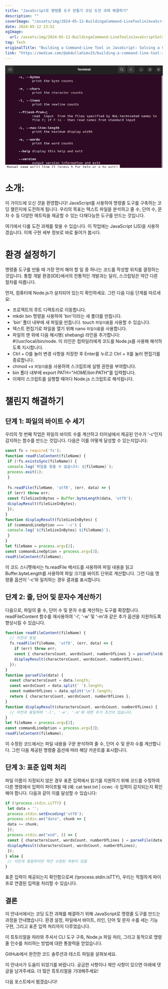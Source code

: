 ```yaml
---
title: "JavaScript로 명령줄 도구 만들기 코딩 도전 과제 해결하기"
description: ""
coverImage: "/assets/img/2024-05-12-BuildingaCommand-LineToolinJavaScriptSolvingaCodingChallenge_0.png"
date: 2024-05-12 23:52
ogImage: 
  url: /assets/img/2024-05-12-BuildingaCommand-LineToolinJavaScriptSolvingaCodingChallenge_0.png
tag: Tech
originalTitle: "Building a Command-Line Tool in JavaScript: Solving a Coding Challenge"
link: "https://medium.com/@abdullahimv25/building-a-command-line-tool-in-javascript-solving-a-coding-challenge-baf103f77120"
---
```



<img src="/assets/img/2024-05-12-BuildingaCommand-LineToolinJavaScriptSolvingaCodingChallenge_0.png" />

# 소개:

이 가이드에 오신 것을 환영합니다! JavaScript를 사용하여 명령줄 도구를 구축하는 코딩 챌린지에 도전하게 됩니다. 우리의 목표는 텍스트 파일을 분석하고 줄 수, 단어 수, 문자 수 등 다양한 메트릭을 제공할 수 있는 다재다능한 도구를 만드는 것입니다.

여기에서 다룰 도전 과제를 찾을 수 있습니다. 이 작업에는 JavaScript (JS)을 사용하겠습니다. 이제 구현 세부 정보로 바로 들어가 봅시다.



# 환경 설정하기

명령줄 도구를 만들 때 가장 먼저 해야 할 일 중 하나는 코드를 작성할 위치를 결정하는 것입니다. 통합 개발 환경(IDE)에서의 전통적인 개발과는 달리, 스크립팅은 약간 다른 절차를 따릅니다.

먼저, 컴퓨터에 Node.js가 설치되어 있는지 확인하세요. 그런 다음 다음 단계를 따르세요:

- 프로젝트의 루트 디렉토리로 이동합니다.
- mkdir bin 명령을 사용하여 'bin'이라는 새 폴더를 만듭니다.
- 'bin' 폴더 내부에 새 파일을 만듭니다. touch `파일이름`을 사용할 수 있습니다.
- 텍스트 편집기로 파일을 열기 위해 nano `파일이름`을 사용합니다.
- 파일의 맨 위에 다음 해시뱅( shebang) 라인을 추가합니다: #!/usr/local/bin/node. 이 라인은 컴파일러에게 코드를 Node.js를 사용해 해석하도록 지시합니다.
- Ctrl + O를 눌러 변경 사항을 저장한 후 Enter를 누르고 Ctrl + X를 눌러 편집기를 종료합니다.
- chmod +x `파일이름`을 사용하여 스크립트에 실행 권한을 부여합니다.
- bin 폴더 내부에 export PATH="$HOME/bin:$PATH"를 입력합니다.
- 이제이 스크립트를 실행할 때마다 Node.js 스크립트로 해석됩니다.



# 챌린지 해결하기

## 단계 1: 파일의 바이트 수 세기

우리의 첫 번째 작업은 파일의 바이트 수를 계산하고 터미널에서 제공된 인수가 ‘-c’인지 감지하는 함수를 만드는 것입니다. 다음은 이를 어떻게 달성할 수 있는지입니다:

```js
const fs = require('fs');
function readFileContent(fileName) {
 if (!fs.existsSync(fileName)) {
 console.log(`파일을 찾을 수 없습니다: ${fileName}`);
 process.exit(1);
 }
 
 fs.readFile(fileName, 'utf8', (err, data) => {
 if (err) throw err;
 const fileSizeInBytes = Buffer.byteLength(data, 'utf8');
 displayResult(fileSizeInBytes);
 });
}
function displayResult(fileSizeInBytes) {
 if (commandLineOption === '-c') {
 console.log(`${fileSizeInBytes} ${fileName}`);
 }
}
let fileName = process.argv[2];
const commandLineOption = process.argv[3];
readFileContent(fileName);
```



이 코드 스니펫에서는 fs.readFile 메서드를 사용하여 파일 내용을 읽고 Buffer.byteLength를 사용하여 파일 크기를 바이트 단위로 계산합니다. 그런 다음 명령줄 옵션이 ‘-c’와 일치하는 경우 결과를 표시합니다.

## 단계 2: 줄, 단어 및 문자수 계산하기

다음으로, 파일의 줄 수, 단어 수 및 문자 수를 계산하는 도구를 확장합니다. readFileContent 함수를 재사용하여 ‘-l’, ‘-w’ 및 ‘-m’과 같은 추가 옵션을 지원하도록 향상시킬 수 있습니다.

```js
function readFileContent(fileName) {
  // 이전과 동일
  fs.readFile(fileName, 'utf8', (err, data) => {
    if (err) throw err;
    const { charactersCount, wordsCount, numberOfLines } = parseFile(data);
    displayResult(charactersCount, wordsCount, numberOfLines);
  });
}
function parseFile(data) {
  const charactersCount = data.length;
  const wordsCount = data.split(' ').length;
  const numberOfLines = data.split('\n').length;
  return { charactersCount, wordsCount, numberOfLines };
}
function displayResult(charactersCount, wordsCount, numberOfLines) {
  // 이전과 동일하며 '-l', '-w', '-m'에 대한 추가 조건이 있습니다.
}
let fileName = process.argv[2];
const commandLineOption = process.argv[3];
readFileContent(fileName);
```



이 수정된 코드에서는 파일 내용을 구문 분석하여 줄 수, 단어 수 및 문자 수를 계산합니다. 그런 다음 제공된 명령줄 옵션에 따라 해당 카운트를 표시합니다.

## 단계 3: 표준 입력 처리

파일 이름이 지정되지 않은 경우 표준 입력에서 읽기를 지원하기 위해 코드를 수정하여 다른 명령에서 입력이 파이프될 때 (예: cat test.txt | ccwc -l) 입력이 감지되는지 확인해야 합니다. 다음과 같이 이를 달성할 수 있습니다:

```js
if (!process.stdin.isTTY) {
 let data = '';
 process.stdin.setEncoding('utf8');
 process.stdin.on("data", chunk => {
 data += chunk;
 });
 process.stdin.on("end", () => {
 const { charactersCount, wordsCount, numberOfLines } = parseFile(data);
 displayResult(charactersCount, wordsCount, numberOfLines);
 });
} else {
 // 이전과 동일하지만 약간 수정된 부분이 있음
}
```



표준 입력이 제공되는지 확인함으로써 (!process.stdin.isTTY), 우리는 적절하게 파이프로 연결된 입력을 처리할 수 있습니다.

## 결론

이 안내서에서는 코딩 도전 과제를 해결하기 위해 JavaScript로 명령줄 도구를 만드는 과정을 안내했습니다. 환경 설정, 파일에서 바이트, 라인, 단어 및 문자 수를 세는 기능 구현, 그리고 표준 입력 처리까지 다루었습니다.



이 튜토리얼을 따라와 주셔서 CLI 도구 구축, Node.js 파일 처리, 그리고 동적으로 명령줄 인수를 처리하는 방법에 대한 통찰력을 얻었습니다.

GitHub에서 완전한 코드 솔루션과 테스트 파일을 살펴보세요.

이 안내서가 도움이 되었기를 바랍니다. 궁금한 사항이나 제안 사항이 있으면 아래에 댓글을 남겨주세요. 더 많은 튜토리얼을 기대해주세요!

다음 포스트에서 뵙겠습니다!